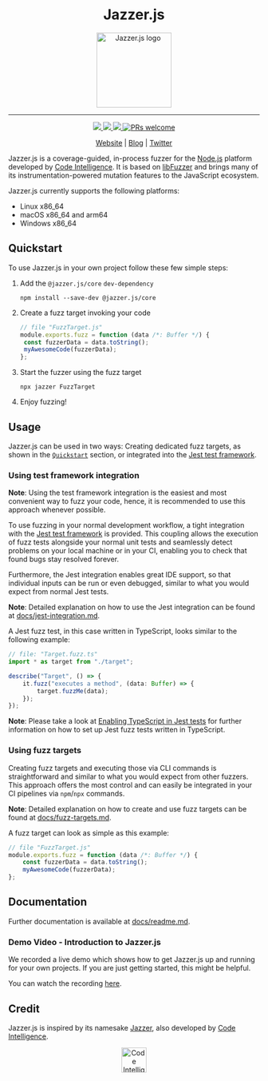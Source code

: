<div align="center">
  <h1>Jazzer.js</h1>
  <div style="text-align: center">
    <img
      src="https://7466322.fs1.hubspotusercontent-na1.net/hubfs/7466322/Logos/CI%20Logos/Jazzer.js%20logo.png"
      height="150px"
      alt="Jazzer.js logo"
    />
  </div>
  <hr />
  <a href="https://img.shields.io/npm/v/@jazzer.js/core">
    <img src="https://img.shields.io/npm/v/@jazzer.js/core"/>
  </a>
  <a href="https://github.com/CodeIntelligenceTesting/jazzer.js/actions/workflows/run-all-tests.yaml">
    <img src="https://github.com/CodeIntelligenceTesting/jazzer.js/actions/workflows/run-all-tests.yaml/badge.svg?branch=main"/>
  </a>
  <a href="https://github.com/CodeIntelligenceTesting/jazzer.js/blob/main/LICENSE">
    <img src="https://img.shields.io/github/license/CodeIntelligenceTesting/jazzer.js"/>
  </a>
 <a href="https://github.com/CodeIntelligenceTesting/jazzer.js/blob/main/CONTRIBUTING.md">
    <img src="https://img.shields.io/badge/PRs-welcome-brightgreen.svg" alt="PRs welcome" />
  </a>
  <br />

<a href="https://www.code-intelligence.com/" target="_blank">Website</a> |
<a href="https://www.code-intelligence.com/blog" target="_blank">Blog</a> |
<a href="https://twitter.com/CI_Fuzz" target="_blank">Twitter</a>

</div>

Jazzer.js is a coverage-guided, in-process fuzzer for the
[Node.js](https://nodejs.org) platform developed by
[Code Intelligence](https://www.code-intelligence.com). It is based on
[libFuzzer](https://llvm.org/docs/LibFuzzer.html) and brings many of its
instrumentation-powered mutation features to the JavaScript ecosystem.

Jazzer.js currently supports the following platforms:

- Linux x86_64
- macOS x86_64 and arm64
- Windows x86_64

## Quickstart

To use Jazzer.js in your own project follow these few simple steps:

1. Add the `@jazzer.js/core` `dev-dependency`

   ```shell
   npm install --save-dev @jazzer.js/core
   ```

2. Create a fuzz target invoking your code

   ```js
   // file "FuzzTarget.js"
   module.exports.fuzz = function (data /*: Buffer */) {
   	const fuzzerData = data.toString();
   	myAwesomeCode(fuzzerData);
   };
   ```

3. Start the fuzzer using the fuzz target

   ```shell
   npx jazzer FuzzTarget
   ```

4. Enjoy fuzzing!

## Usage

Jazzer.js can be used in two ways: Creating dedicated fuzz targets, as shown in
the [`Quickstart`](#quickstart) section, or integrated into the
[Jest test framework](https://jestjs.io/).

### Using test framework integration

**Note**: Using the test framework integration is the easiest and most
convenient way to fuzz your code, hence, it is recommended to use this approach
whenever possible.

To use fuzzing in your normal development workflow, a tight integration with the
[Jest test framework](https://jestjs.io/) is provided. This coupling allows the
execution of fuzz tests alongside your normal unit tests and seamlessly detect
problems on your local machine or in your CI, enabling you to check that found
bugs stay resolved forever.

Furthermore, the Jest integration enables great IDE support, so that individual
inputs can be run or even debugged, similar to what you would expect from normal
Jest tests.

**Note**: Detailed explanation on how to use the Jest integration can be found
at [docs/jest-integration.md](docs/jest-integration.md).

A Jest fuzz test, in this case written in TypeScript, looks similar to the
following example:

```typescript
// file: "Target.fuzz.ts"
import * as target from "./target";

describe("Target", () => {
	it.fuzz("executes a method", (data: Buffer) => {
		target.fuzzMe(data);
	});
});
```

**Note**: Please take a look at
[Enabling TypeScript in Jest tests](docs/jest-integration.md#enabling-typescript-jest-tests)
for further information on how to set up Jest fuzz tests written in TypeScript.

### Using fuzz targets

Creating fuzz targets and executing those via CLI commands is straightforward
and similar to what you would expect from other fuzzers. This approach offers
the most control and can easily be integrated in your CI pipelines via
`npm`/`npx` commands.

**Note**: Detailed explanation on how to create and use fuzz targets can be
found at [docs/fuzz-targets.md](docs/fuzz-targets.md).

A fuzz target can look as simple as this example:

```js
// file "FuzzTarget.js"
module.exports.fuzz = function (data /*: Buffer */) {
	const fuzzerData = data.toString();
	myAwesomeCode(fuzzerData);
};
```

## Documentation

Further documentation is available at [docs/readme.md](docs/README.md).

### Demo Video - Introduction to Jazzer.js

We recorded a live demo which shows how to get Jazzer.js up and running for your
own projects. If you are just getting started, this might be helpful.

You can watch the recording [here](https://youtu.be/KyIhxEiNnfc).

## Credit

Jazzer.js is inspired by its namesake
[Jazzer](https://github.com/CodeIntelligenceTesting/jazzer), also developed by
[Code Intelligence](https://www.code-intelligence.com).

<p align="center">
<a href="https://www.code-intelligence.com"><img src="https://www.code-intelligence.com/hubfs/Logos/CI%20Logos/CI_Header_GitHub_quer.jpeg" height=50px alt="Code Intelligence logo"></a>
</p>
